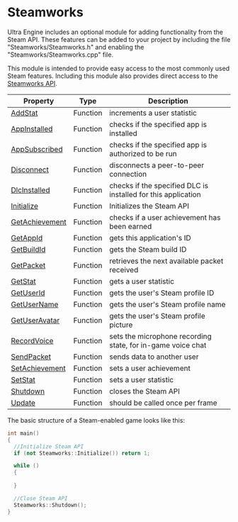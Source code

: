 # Steamworks

Ultra Engine includes an optional module for adding functionality from the Steam API. These features can be added to your project by including the file "Steamworks/Steamworks.h" and enabling the "Steamworks/Steamworks.cpp" file.

This module is intended to provide easy access to the most commonly used Steam features. Including this module also provides direct access to the [Steamworks API](https://partner.steamgames.com/doc/api).

| Property | Type | Description |
|---|---|---|
| [AddStat](Steamworks_AddStat.md) | Function | increments a user statistic |
| [AppInstalled](Steamworks_AppInstalled.md) | Function | checks if the specified app is installed |
| [AppSubscribed](Steamworks_AppSubscribed.md) | Function | checks if the specified app is authorized to be run |
| [Disconnect](Steamworks_Disconnect.md) | Function | disconnects a peer-to-peer connection |
| [DlcInstalled](Steamworks_DlcInstalled.md) | Function | checks if the specified DLC is installed for this application |
| [Initialize](Steamworks_Initialize.md) | Function | Initializes the Steam API |
| [GetAchievement](Steamworks_GetAchievement.md) | Function | checks if a user achievement has been earned |
| [GetAppId](Steamworks_GetAppId.md) | Function | gets this application's ID |
| [GetBuildId](Steamworks_GetBuildId.md) | Function | gets the Steam build ID |
| [GetPacket](Steamworks_GetPacket.md) | Function | retrieves the next available packet received |
| [GetStat](Steamworks_GetStat.md) | Function | gets a user statistic |
| [GetUserId](Steamworks_GetUserId.md) | Function | gets the user's Steam profile ID |
| [GetUserName](Steamworks_GetUserName.md) | Function | gets the user's Steam profile name |
| [GetUserAvatar](Steamworks_GetUserAvatar.md) | Function | gets the user's Steam profile picture |
| [RecordVoice](Steamworks_RecordVoice.md) | Function | sets the microphone recording state, for in-game voice chat |
| [SendPacket](Steamworks_SendPacket.md) | Function | sends data to another user |
| [SetAchievement](Steamworks_SetAchievement.md) | Function | sets a user achievement |
| [SetStat](Steamworks_SetStat.md) | Function | sets a user statistic |
| [Shutdown](Steamworks_Shutdown.md) | Function | closes the Steam API |
| [Update](Steamworks_Update.md) | Function | should be called once per frame |

The basic structure of a Steam-enabled game looks like this:
```c++
int main()
{
  //Initialize Steam API
  if (not Steamworks::Initialize()) return 1;

  while ()
  {
    
  }

  //Close Steam API
  Steamworks::Shutdown();  
}
```
